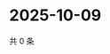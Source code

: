 # 2025-10-09

共 0 条

<!-- BEGIN ZHIHUVIDEO -->
<!-- 最后更新时间 Thu Oct 09 2025 14:17:44 GMT+0800 (China Standard Time) -->

<!-- END ZHIHUVIDEO -->

